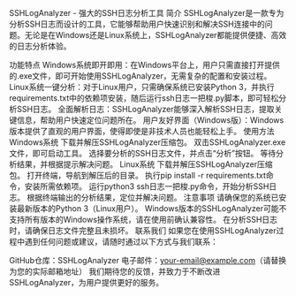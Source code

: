 SSHLogAnalyzer - 强大的SSH日志分析工具
简介
SSHLogAnalyzer是一款专为分析SSH日志而设计的工具，它能够帮助用户快速识别和解决SSH连接中的问题。无论是在Windows还是Linux系统上，SSHLogAnalyzer都能提供便捷、高效的日志分析体验。

功能特点
Windows系统即开即用：在Windows平台上，用户只需直接打开提供的.exe文件，即可开始使用SSHLogAnalyzer，无需复杂的配置和安装过程。
Linux系统一键分析：对于Linux用户，只需确保系统已安装Python 3，并执行requirements.txt中的依赖项安装，随后运行ssh日志一把梭.py脚本，即可轻松分析SSH日志。
全面解析日志：SSHLogAnalyzer能够深入解析SSH日志，提取关键信息，帮助用户快速定位问题所在。
用户友好界面（Windows版）：Windows版本提供了直观的用户界面，使得即使是非技术人员也能轻松上手。
使用方法
Windows系统
下载并解压SSHLogAnalyzer压缩包。
双击SSHLogAnalyzer.exe文件，即可启动工具。
选择要分析的SSH日志文件，并点击“分析”按钮。
等待分析结果，并根据提示解决问题。
Linux系统
下载并解压SSHLogAnalyzer压缩包。
打开终端，导航到解压后的目录。
执行pip install -r requirements.txt命令，安装所需依赖项。
运行python3 ssh日志一把梭.py命令，开始分析SSH日志。
根据终端输出的分析结果，定位并解决问题。
注意事项
请确保您的系统已安装最新版本的Python 3（Linux用户）。
Windows版本的SSHLogAnalyzer可能不支持所有版本的Windows操作系统，请在使用前确认兼容性。
在分析SSH日志时，请确保日志文件完整且未损坏。
联系我们
如果您在使用SSHLogAnalyzer过程中遇到任何问题或建议，请随时通过以下方式与我们联系：

GitHub仓库：SSHLogAnalyzer
电子邮件：your-email@example.com（请替换为您的实际邮箱地址）
我们期待您的反馈，并致力于不断改进SSHLogAnalyzer，为用户提供更好的服务。
